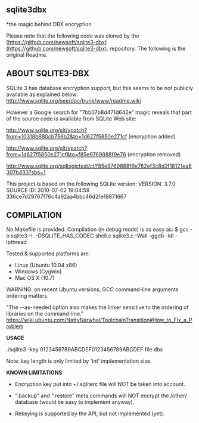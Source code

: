 ## sqlite3dbx
*the magic behind DBX encryption

Please note that the following code was cloned by the
[https://github.com/newsoft/sqlite3-dbx](https://github.com/newsoft/sqlite3-dbx).
repository. The following is the original Readme.

## ABOUT SQLITE3-DBX

SQLite 3 has database encryption support, but this seems to be not publicly available as explained below:
http://www.sqlite.org/see/doc/trunk/www/readme.wiki

However a Google search for "7bb07b8d471d642e" magic reveals that part of the source code is available from SQLite Web site:

http://www.sqlite.org/slt/vpatch?from=10318b880cb756b2&to=1d627f5850e271cf (encryption added)

http://www.sqlite.org/slt/vpatch?from=1d627f5850e271cf&to=f85e9769888f9e76 (encryption removed)

http://www.sqlite.org/sqllogictest/ci/f85e9769888f9e762ef3c8d2f18121ea8307b433?sbs=1

This project is based on the following SQLite version:
VERSION: 3.7.0
SOURCE ID: 2010-07-02 19:04:59 336ce7d29767f76c4a92aa4bbc46d21e19871667

## COMPILATION

No Makefile is provided. Compilation (in debug mode) is as easy as:
$ gcc -o sqlite3 -I. -DSQLITE_HAS_CODEC shell.c sqlite3.c -Wall -ggdb -ldl -lpthread

Tested & supported platforms are:
* Linux (Ubuntu 10.04 x86)
* Windows (Cygwin)
* Mac OS X (10.7)

WARNING: on recent Ubuntu versions, GCC command-line arguments ordering matters.

"The --as-needed option also makes the linker sensitive to the ordering of libraries on the command-line."
https://wiki.ubuntu.com/NattyNarwhal/ToolchainTransition#How_to_Fix_a_Problem

**USAGE**

./sqlite3 -key 0123456789ABCDEF0123456789ABCDEF file.dbx

Note: key length is only limited by 'int' implementation size.

**KNOWN LIMITATIONS**

* Encryption key put into ~/.sqliterc file will NOT be taken into account.

* ".backup" and ".restore" meta commands will NOT encrypt the /other/ database (would be easy to implement anyway).

* Rekeying is supported by the API, but not implemented (yet).
